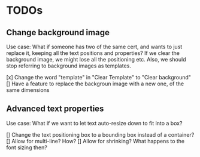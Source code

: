 # TODOs 

## Change background image

Use case: What if someone has two of the same cert, and wants to just replace it, keeping all the text positions and properties? If we clear the background image, we might lose all the positioning etc. Also, we should stop referring to background images as templates.

[x] Change the word "template" in "Clear Template" to "Clear background"
[] Have a feature to replace the backgroun image with a new one, of the same dimensions

## Advanced text properties

Use case: What if we want to let text auto-resize down to fit into a box? 

[] Change the text positioning box to a bounding box instead of a container? 
[] Allow for multi-line? How? 
[] Allow for shrinking? What happens to the font sizing then? 